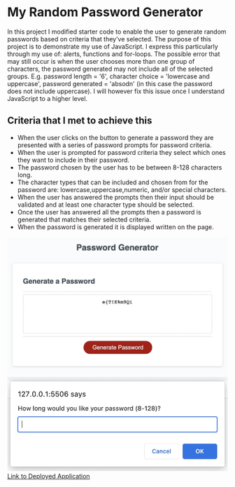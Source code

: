 # My Random Password Generator

In this project I modified starter code to enable the user to generate random passwords based on criteria that they’ve selected. The purpose of this project is to demonstrate my use of JavaScript. I express this particularly through my use of: alerts, functions and for-loops. The possible error that may still occur is when the user chooses more than one group of characters, the password generated may not include all of the selected groups. E.g. password length = '6', character choice = 'lowercase and uppercase', password generated = 'absodn' (in this case the password does not include uppercase). I will however fix this issue once I understand JavaScript to a higher level.

## Criteria that I met to achieve this

* When the user clicks on the button to generate a password they are presented with a series of password prompts for password criteria.
* When the user is prompted for password criteria they select which ones they want to include in their password.
* The password chosen by the user has to be between 8-128 characters long.
* The character types that can be included and chosen from for the password are: lowercase,uppercase,numeric, and/or special characters.
* When the user has answered the prompts then their input should be validated and at least one character type should be selected.
* Once the user has answered all the prompts then a password is generated that matches their selected criteria.
* When the password is generated it is displayed written on the page.

![Deployed Application](./Deployed-Application-In-Use.jpg?raw=true)
![Example of Prompt](./Prompt-Example.jpg?raw=true)
[Link to Deployed Application](https://lisacr01.github.io/Random-Password-Generator/)